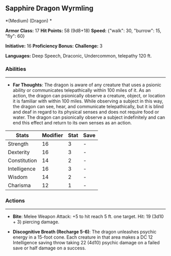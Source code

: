 ## Sapphire Dragon Wyrmling
*(Medium) (Dragon) *

**Armor Class:** 17
**Hit Points:** 58 (9d8+18)
**Speed:** {"walk": 30, "burrow": 15, "fly": 60}

**Initiative:** 16
**Proficiency Bonus:**
**Challenge:** 3

**Languages:** Deep Speech, Draconic, Undercommon, telepathy 120 ft.

### Abilities
 --- 
- **Far Thoughts**: The dragon is aware of any creature that uses a psionic ability or communicates telepathically within 100 miles of it. As an action, the dragon can psionically observe a creature, object, or location it is familiar with within 100 miles. While observing a subject in this way, the dragon can see, hear, and communicate telepathically, but it is blind and deaf in regard to its physical senses and does not require food or water. The dragon can psionically observe a subject indefinitely and can end this effect and return to its own senses as an action.



| Stats | Modifier | Stat | Save
| ---- | ---- | ---- | ---- |
| Strength | 16 | 3 | - |
| Dexterity | 16 | 3 | - |
| Constitution | 14 | 2 | - |
| Intelligence | 16 | 3 | - |
| Wisdom | 14 | 2 | - |
| Charisma | 12 | 1 | - |

### Actions
 --- 
- **Bite**: Melee Weapon Attack: +5 to hit  reach 5 ft.  one target. Hit: 19 (3d10 + 3) piercing damage.

- **Discognitive Breath (Recharge 5-6)**: The dragon unleashes psychic energy in a 15-foot cone. Each creature in that area makes a DC 12 Intelligence saving throw  taking 22 (4d10) psychic damage on a failed save or half damage on a success.


